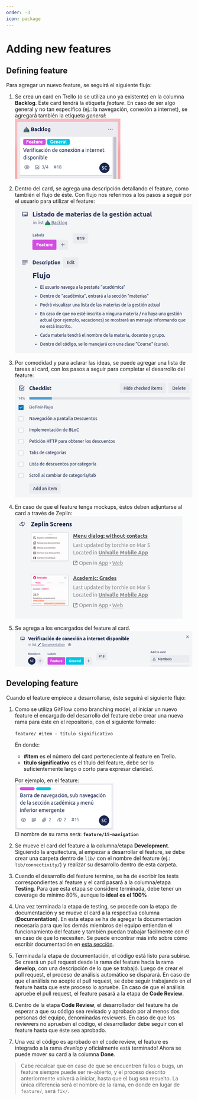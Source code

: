 ```yaml
---
order: -3
icon: package
---
```


# Adding new features

## Defining feature

Para agregar un nuevo feature, se seguirá el siguiente flujo:  
  
1. Se crea un card en Trello (o se utiliza uno ya existente) en la columna **Backlog**. Éste card tendrá la etiqueta *feature*. En caso de ser algo general y no tan específico (ej.: la navegación, conexión a internet), se agregará también la etiqueta *general*:  
    ![](../assets/images/card-feature-on-bakclog.png)  

2. Dentro del card, se agrega una descripción detallando el feature, como también el flujo de éste. Con flujo nos referimos a los pasos a seguir por el usuario para utilizar el feature:  
    ![](../assets/images/feature-card-flow-description.png)  

3. Por comodidad y para aclarar las ideas, se puede agregar una lista de tareas al card, con los pasos a seguir para completar el desarrollo del feature:  
    ![](../assets/images/feature-card-todo-checklist.png)  

4. En caso de que el feature tenga mockups, éstos deben adjuntarse al card a través de Zeplin:  
    ![](../assets/images/zeplin-mockups-attachment.png)  

5. Se agrega a los encargados del feature al card.  
    ![](../assets/images/feature-card-add-members.png)

## Developing feature

Cuando el feature empiece a desarrollarse, éste seguirá el siguiente flujo:

1. Como se utiliza GitFlow como branching model, al iniciar un nuevo feature el encargado del desarrollo del feature debe crear una nueva rama para éste en el repositorio, con el siguiente formato:  
  
    `feature/ #item - título significativo`  

    En donde:
    * **#item** es el número del card perteneciente al feature en Trello.
    * **título significativo** es el título del feature, debe ser lo suficientemente largo o corto para expresar claridad.

    Por ejemplo, en el feature:  
    ![](../assets/images/finished-feature-card.png)  
    El nombre de su rama será:
    **`feature/15-navigation`**

2. Se mueve el card del feature a la columna/etapa **Development**. Siguiendo la arquitectura, al empezar a desarrollar el feature, se debe crear una carpeta dentro de `lib/` con el nombre del feature (ej.: `lib/connectivity/`) y realizar su desarrollo dentro de esta carpeta.

3. Cuando el desarrollo del feature termine, se ha de escribir los tests correspondientes al feature y el card pasará a la columna/etapa **Testing**. Para que esta etapa se considere terminada, debe tener un coverage de mínimo 80%, aunque lo **ideal es el 100%**

4. Una vez terminada la etapa de testing, se procede con la etapa de documentación y se mueve el card a la respectiva columna (**Documentation**). En esta etapa se ha de agregar la documentación necesaria para que los demás miembros del equipo entiendan el funcionamiento del feature y también puedan trabajar fácilmente con él en caso de que lo necesiten. Se puede encontrar más info sobre cómo escribir documentación en [esta sección](./documentation.md).

5. Terminada la etapa de documentación, el código está listo para subirse. Se creará un pull request desde la rama del feature hacia la rama **develop**, con una descripción de lo que se trabajó. Luego de crear el pull request, el proceso de análisis automático se disparará. En caso de que el análisis no acepte el pull request, se debe seguir trabajando en el feature hasta que este proceso lo apruebe. En caso de que el análisis apruebe el pull request, el feature pasará a la etapa de **Code Review**.

6. Dentro de la etapa **Code Review**, el desarrollador del feature ha de esperar a que su código sea revisado y aprobado por al menos dos personas del equipo, denominadas reviewers. En caso de que los reviewers no aprueben el código, el desarrollador debe seguir con el feature hasta que éste sea aprobado.

7. Una vez el código es aprobado en el code review, el feature es integrado a la rama *develop* y oficialmente está terminado! Ahora se puede mover su card a la columna **Done**.

> Cabe recalcar que en caso de que se encuentren fallos o bugs, un feature siempre puede ser re-abierto, y el proceso descrito anteriormente volverá a iniciar, hasta que el bug sea resuelto. La única diferencia será el nombre de la rama, en donde en lugar de `feature/`, será `fix/`.